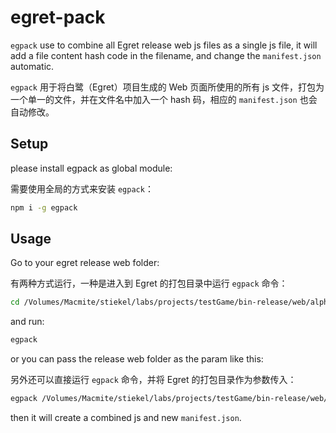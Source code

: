 # egret-pack
`egpack` use to combine all Egret release web js files as a single js file, it will add a file content hash code in the filename, and change the `manifest.json` automatic.

`egpack` 用于将白鹭（Egret）项目生成的 Web 页面所使用的所有 js 文件，打包为一个单一的文件，并在文件名中加入一个 hash 码，相应的 `manifest.json` 也会自动修改。

## Setup

please install egpack as global module:

需要使用全局的方式来安装 `egpack`：

```sh
npm i -g egpack
```

## Usage

Go to your egret release web folder:

有两种方式运行，一种是进入到 Egret 的打包目录中运行 `egpack` 命令：

```sh
cd /Volumes/Macmite/stiekel/labs/projects/testGame/bin-release/web/alpha-0.0.1
```

and run:

```sh
egpack
```

or you can pass the release web folder as the param like this:

另外还可以直接运行 `egpack` 命令，并将 Egret 的打包目录作为参数传入：

```sh
egpack /Volumes/Macmite/stiekel/labs/projects/testGame/bin-release/web/alpha-0.0.1

```

then it will create a combined js and new `manifest.json`.

